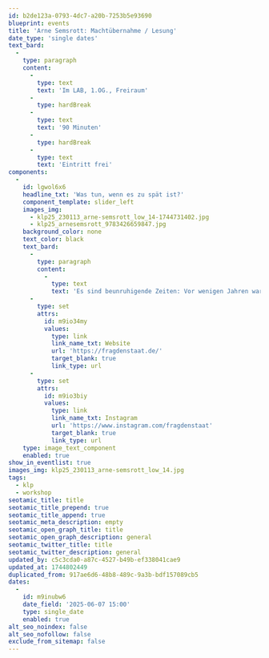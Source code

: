 ```yaml
---
id: b2de123a-0793-4dc7-a20b-7253b5e93690
blueprint: events
title: 'Arne Semsrott: Machtübernahme / Lesung'
date_type: 'single dates'
text_bard:
  -
    type: paragraph
    content:
      -
        type: text
        text: 'Im LAB, 1.OG., Freiraum'
      -
        type: hardBreak
      -
        type: text
        text: '90 Minuten'
      -
        type: hardBreak
      -
        type: text
        text: 'Eintritt frei'
components:
  -
    id: lgwol6x6
    headline_txt: 'Was tun, wenn es zu spät ist?'
    component_template: slider_left
    images_img:
      - klp25_230113_arne-semsrott_low_14-1744731402.jpg
      - klp25_arnesemsrott_9783426659847.jpg
    background_color: none
    text_color: black
    text_bard:
      -
        type: paragraph
        content:
          -
            type: text
            text: 'Es sind beunruhigende Zeiten: Vor wenigen Jahren waren Rechtsextremisten im Parteienspektrum noch weitgehend isoliert. Heute gewinnen antidemokratische Positionen in der Breite der Gesellschaft stetig an Zustimmung, während die AfD bei den Wahlen Spitzenergebnisse einfährt. Höchste Zeit, sich mit der realen Gefahr einer autoritären Machtübernahme auseinanderzusetzen.'
      -
        type: set
        attrs:
          id: m9io34my
          values:
            type: link
            link_name_txt: Website
            url: 'https://fragdenstaat.de/'
            target_blank: true
            link_type: url
      -
        type: set
        attrs:
          id: m9io3biy
          values:
            type: link
            link_name_txt: Instagram
            url: 'https://www.instagram.com/fragdenstaat'
            target_blank: true
            link_type: url
    type: image_text_component
    enabled: true
show_in_eventlist: true
images_img: klp25_230113_arne-semsrott_low_14.jpg
tags:
  - klp
  - workshop
seotamic_title: title
seotamic_title_prepend: true
seotamic_title_append: true
seotamic_meta_description: empty
seotamic_open_graph_title: title
seotamic_open_graph_description: general
seotamic_twitter_title: title
seotamic_twitter_description: general
updated_by: c5c3cda0-a87c-4527-b49b-ef338041cae9
updated_at: 1744802449
duplicated_from: 917ae6d6-48b8-489c-9a3b-bdf157089cb5
dates:
  -
    id: m9inubw6
    date_field: '2025-06-07 15:00'
    type: single_date
    enabled: true
alt_seo_noindex: false
alt_seo_nofollow: false
exclude_from_sitemap: false
---
```

